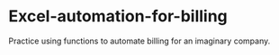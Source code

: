 # Excel-automation-for-billing
Practice using functions to automate billing for an imaginary company.
